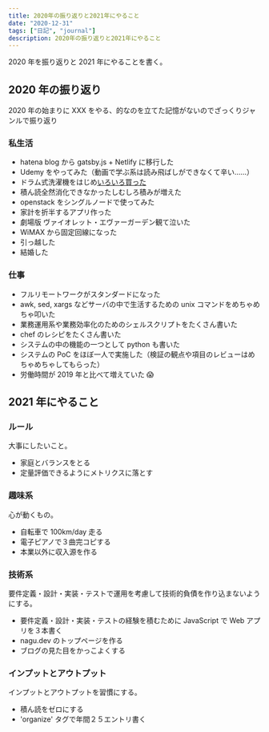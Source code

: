 ```yaml
---
title: 2020年の振り返りと2021年にやること
date: "2020-12-31"
tags: ["日記", "journal"]
description: 2020年の振り返りと2021年にやること
---
```


2020 年を振り返りと 2021 年にやることを書く。

## 2020 年の振り返り

2020 年の始まりに XXX をやる、的なのを立てた記憶がないのでざっくりジャンルで振り返り

### 私生活

- hatena blog から gatsby.js + Netlify に移行した
- Udemy をやってみた（動画で学ぶ系は読み飛ばしができなくて辛い……）
- ドラム式洗濯機をはじめ[いろいろ買った](https://blog.nagu.dev/good-buy-2020/)
- 積ん読全然消化できなかったしむしろ積みが増えた
- openstack をシングルノードで使ってみた
- 家計を折半するアプリ作った
- 劇場版 ヴァイオレット・エヴァーガーデン観て泣いた
- WiMAX から固定回線になった
- 引っ越した
- 結婚した

### 仕事

- フルリモートワークがスタンダードになった
- awk, sed, xargs などサーバの中で生活するための unix コマンドをめちゃめちゃ叩いた
- 業務運用系や業務効率化のためのシェルスクリプトをたくさん書いた
- chef のレシピをたくさん書いた
- システムの中の機能の一つとして python も書いた
- システムの PoC をほぼ一人で実施した（検証の観点や項目のレビューはめちゃめちゃしてもらった）
- 労働時間が 2019 年と比べて増えていた 😱

## 2021 年にやること

### ルール

大事にしたいこと。

- 家庭とバランスをとる
- 定量評価できるようにメトリクスに落とす

### 趣味系

心が動くもの。

- 自転車で 100km/day 走る
- 電子ピアノで３曲完コピする
- 本業以外に収入源を作る

### 技術系

要件定義・設計・実装・テストで運用を考慮して技術的負債を作り込まないようにする。

- 要件定義・設計・実装・テストの経験を積むために JavaScript で Web アプリを３本書く
- nagu.dev のトップページを作る
- ブログの見た目をかっこよくする

### インプットとアウトプット

インプットとアウトプットを習慣にする。

- 積ん読をゼロにする
- 'organize' タグで年間２５エントリ書く
